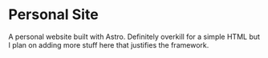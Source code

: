 # Personal Site

A personal website built with Astro. Definitely overkill for a simple HTML but I plan on adding more stuff here that justifies the framework.
